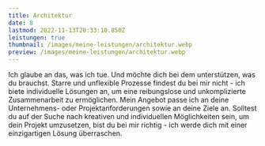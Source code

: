 ```yaml
---
title: Architektur
date: 8
lastmod: 2022-11-13T20:33:10.850Z
leistungen: true
thumbnail: /images/meine-leistungen/architektur.webp
preview: /images/meine-leistungen/architektur.webp
---
```


Ich glaube an das, was ich tue. Und möchte dich bei dem unterstützen, was du brauchst. Starre und unflexible Prozesse findest du bei mir nicht - ich biete individuelle Lösungen an, um eine reibungslose und unkomplizierte Zusammenarbeit zu ermöglichen. Mein Angebot passe ich an deine Unternehmens- oder Projektanforderungen sowie an deine Ziele an. Solltest du auf der Suche nach kreativen und individuellen Möglichkeiten sein, um dein Projekt umzusetzen, bist du bei mir richtig - ich werde dich mit einer einzigartigen Lösung überraschen.